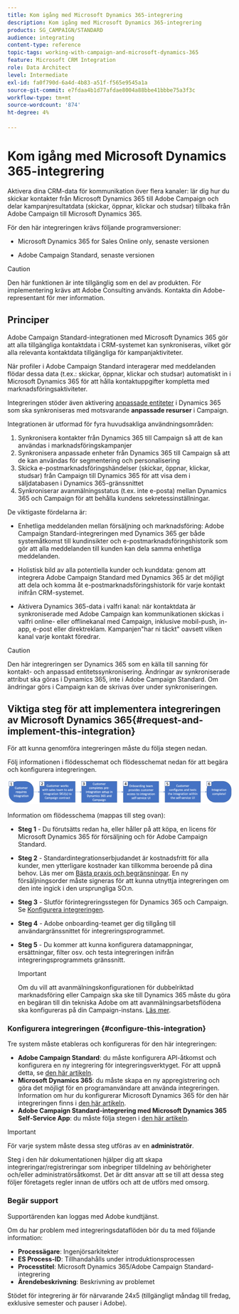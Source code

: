 ```yaml
---
title: Kom igång med Microsoft Dynamics 365-integrering
description: Kom igång med Microsoft Dynamics 365-integrering
products: SG_CAMPAIGN/STANDARD
audience: integrating
content-type: reference
topic-tags: working-with-campaign-and-microsoft-dynamics-365
feature: Microsoft CRM Integration
role: Data Architect
level: Intermediate
exl-id: fa0f790d-6a4d-4b83-a51f-f565e9545a1a
source-git-commit: e7fdaa4b1d77afdae8004a88bbe41bbbe75a3f3c
workflow-type: tm+mt
source-wordcount: '874'
ht-degree: 4%

---
```


# Kom igång med Microsoft Dynamics 365-integrering

Aktivera dina CRM-data för kommunikation över flera kanaler: lär dig hur du skickar kontakter från Microsoft Dynamics 365 till Adobe Campaign och delar kampanjresultatdata (skickar, öppnar, klickar och studsar) tillbaka från Adobe Campaign till Microsoft Dynamics 365.

För den här integreringen krävs följande programversioner:

* Microsoft Dynamics 365 for Sales Online only, senaste versionen

* Adobe Campaign Standard, senaste versionen

>[!CAUTION]
>
>Den här funktionen är inte tillgänglig som en del av produkten. För implementering krävs att Adobe Consulting används. Kontakta din Adobe-representant för mer information.
>

## Principer

Adobe Campaign Standard-integrationen med Microsoft Dynamics 365 gör att alla tillgängliga kontaktdata i CRM-systemet kan synkroniseras, vilket gör alla relevanta kontaktdata tillgängliga för kampanjaktiviteter.

När profiler i Adobe Campaign Standard interagerar med meddelanden flödar dessa data (t.ex.: skickar, öppnar, klickar och studsar) automatiskt in i Microsoft Dynamics 365 för att hålla kontaktuppgifter kompletta med marknadsföringsaktiviteter.

Integreringen stöder även aktivering [anpassade entiteter](../../integrating/using/d365-acs-self-service-app-settings.md) i Dynamics 365 som ska synkroniseras med motsvarande **anpassade resurser** i Campaign.

Integrationen är utformad för fyra huvudsakliga användningsområden:

1. Synkronisera kontakter från Dynamics 365 till Campaign så att de kan användas i marknadsföringskampanjer
1. Synkronisera anpassade enheter från Dynamics 365 till Campaign så att de kan användas för segmentering och personalisering
1. Skicka e-postmarknadsföringshändelser (skickar, öppnar, klickar, studsar) från Campaign till Dynamics 365 för att visa dem i säljdatabasen i Dynamics 365-gränssnittet
1. Synkroniserar avanmälningsstatus (t.ex. inte e-posta) mellan Dynamics 365 och Campaign för att behålla kundens sekretessinställningar.

De viktigaste fördelarna är:

* Enhetliga meddelanden mellan försäljning och marknadsföring: Adobe Campaign Standard-integreringen med Dynamics 365 ger både systemåtkomst till kundinsikter och e-postmarknadsföringshistorik som gör att alla meddelanden till kunden kan dela samma enhetliga meddelanden.

* Holistisk bild av alla potentiella kunder och kunddata: genom att integrera Adobe Campaign Standard med Dynamics 365 är det möjligt att dela och komma åt e-postmarknadsföringshistorik för varje kontakt inifrån CRM-systemet.

* Aktivera Dynamics 365-data i valfri kanal: när kontaktdata är synkroniserade med Adobe Campaign kan kommunikationen skickas i valfri online- eller offlinekanal med Campaign, inklusive mobil-push, in-app, e-post eller direktreklam. Kampanjen&quot;har ni täckt&quot; oavsett vilken kanal varje kontakt föredrar.

>[!CAUTION]
>
>Den här integreringen ser Dynamics 365 som en källa till sanning för kontakt- och anpassad entitetssynkronisering.  Ändringar av synkroniserade attribut ska göras i Dynamics 365, inte i Adobe Campaign Standard.  Om ändringar görs i Campaign kan de skrivas över under synkroniseringen.
>

## Viktiga steg för att implementera integreringen av Microsoft Dynamics 365{#request-and-implement-this-integration}

För att kunna genomföra integreringen måste du följa stegen nedan.

Följ informationen i flödesschemat och flödesschemat nedan för att begära och konfigurera integreringen.

![](assets/provisioning-wf.png)

Information om flödesschema (mappas till steg ovan):

* **Steg 1** - Du förutsätts redan ha, eller håller på att köpa, en licens för Microsoft Dynamics 365 för försäljning och för Adobe Campaign Standard.
* **Steg 2** - Standardintegrationserbjudandet är kostnadsfritt för alla kunder, men ytterligare kostnader kan tillkomma beroende på dina behov. Läs mer om [Bästa praxis och begränsningar](../../integrating/using/d365-acs-notices-and-recommendations.md). En ny försäljningsorder måste signeras för att kunna utnyttja integreringen om den inte ingick i den ursprungliga SO:n.
* **Steg 3** - Slutför förintegreringsstegen för Dynamics 365 och Campaign. Se [Konfigurera integreringen](#configure-this-integration).
* **Steg 4** - Adobe onboarding-teamet ger dig tillgång till användargränssnittet för integreringsprogrammet.
* **Steg 5** - Du kommer att kunna konfigurera datamappningar, ersättningar, filter osv. och testa integreringen inifrån integreringsprogrammets gränssnitt.

  >[!IMPORTANT]
  >
  > Om du vill att avanmälningskonfigurationen för dubbelriktad marknadsföring eller Campaign ska ske till Dynamics 365 måste du göra en begäran till din tekniska Adobe om att avanmälningsarbetsflödena ska konfigureras på din Campaign-instans. [Läs mer](../../integrating/using/d365-acs-notices-and-recommendations.md#opt-out).

### Konfigurera integreringen {#configure-this-integration}

Tre system måste etableras och konfigureras för den här integreringen:

* **Adobe Campaign Standard**: du måste konfigurera API-åtkomst och konfigurera en ny integrering för integreringsverktyget. För att uppnå detta, se [den här artikeln](../../integrating/using/d365-acs-configure-adobe-io.md).
* **Microsoft Dynamics 365**: du måste skapa en ny appregistrering och göra det möjligt för en programanvändare att använda integreringen.  Information om hur du konfigurerar Microsoft Dynamics 365 för den här integreringen finns i [den här artikeln](../../integrating/using/d365-acs-configure-d365.md).
* **Adobe Campaign Standard-integrering med Microsoft Dynamics 365 Self-Service App**: du måste följa stegen i [den här artikeln](../../integrating/using/d365-acs-self-service-app-control-access.md).

>[!IMPORTANT]
>
>För varje system måste dessa steg utföras av en **administratör**.
>
>Steg i den här dokumentationen hjälper dig att skapa integreringar/registreringar som inbegriper tilldelning av behörigheter och/eller administratörsåtkomst.  Det är ditt ansvar att se till att dessa steg följer företagets regler innan de utförs och att de utförs med omsorg.
>

### Begär support

Supportärenden kan loggas med Adobe kundtjänst.

Om du har problem med integreringsdataflöden bör du ta med följande information:

* **Processägare**: Ingenjörsarkitekter
* **ES Process-ID**: Tillhandahålls under introduktionsprocessen
* **Processtitel**: Microsoft Dynamics 365/Adobe Campaign Standard-integrering
* **Ärendebeskrivning**: Beskrivning av problemet

Stödet för integrering är för närvarande 24x5 (tillgängligt måndag till fredag, exklusive semester och pauser i Adobe).
